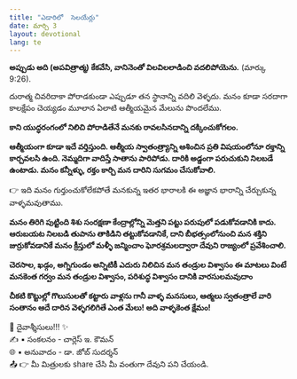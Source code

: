 ```yaml
---
title: "ఎడారిలో  సెలయేర్లు"
date: మార్చి 3
layout: devotional
lang: te
---
```




**అప్పుడు అది (అపవిత్రాత్మ) కేకవేసి, వానినెంతో విలవిలలాడించి వదలిపోయెను.** 
(మార్కు 9:26).

దురాత్మ చివరిదాకా పోరాడకుండా ఎప్పుడూ తన స్థానాన్ని వదిలి వెళ్ళదు. మనం కూడా సరదాగా కాలక్షేపం చెయ్యడం మూలాన ఏలాటి ఆత్మీయమైన మేలును పొందలేము. 

**కాని యుద్ధరంగంలో నిలిచి పోరాడితేనే మనకు రావలసినదాన్ని దక్కించుకోగలం.**

 **ఆత్మీయంగా కూడా ఇదే వర్తిస్తుంది. ఆత్మీయ స్వాతంత్ర్యాన్ని ఆశించిన ప్రతి విషయంలోనూ రక్తాన్ని కార్చవలసి ఉంది. నెమ్మదిగా వాదిస్తే సాతాను పారిపోడు. దారికి అడ్డంగా పరుచుకుని నిలబడే ఉంటాడు. మనం కన్నీళ్ళు, రక్తం కార్చి మన దారిని సుగమం చేసుకోవాలి.**

👉 ఇది మనం గుర్తుంచుకోలేకపోతే మనకున్న ఇతర భారాలకి ఈ అజ్ఞాన భారాన్ని చేర్చుకున్న వాళ్ళమవుతాము. 

**మనం తిరిగి పుట్టింది శిశు సంరక్షణా కేంద్రాల్లోన్ని మెత్తని పట్టు పరుపులో పడుకోవడానికి కాదు. ఆరుబయట నిలబడి తుపాను తాకిడిని తట్టుకోవడానికే, దాని బీభత్సంలోనుంచి మన శక్తిని జుర్రుకోవడానికే మనం క్రీస్తులో మళ్ళీ జన్మించాం ఘోరశ్రమలద్వారా దేవుని రాజ్యంలో ప్రవేశించాలి.**

**చెరసాల, ఖడ్గం, అగ్నిగుండం అన్నిటికీ ఎదురు నిలిచిన మన తండ్రుల విశ్వాసం ఈ మాటలు వింటే మనకెంత గర్వం మన తండ్రుల విశ్వాసం, పరిశుద్ధ విశ్వాసం దానికి వారసులమవుదాం**

**చీకటి కొట్టుల్లో గొలుసులతో కట్టారు వాళ్లను గానీ వాళ్ళ మనసులు, ఆత్మలు స్వతంత్రాలే వారి సంతానం ఆదే దారిన వెళ్ళగలిగితే ఎంత మేలు! అది వాళ్ళకెంత క్షేమం!**

<div class="blessing">🙏 <span class="bless-text">దైవాశ్శీసులు!!!</span> ✨</div>

<div class="credit">✍️ <span class="credit-text">▪ సంకలనం - చార్లెస్ ఇ. కౌమన్</span></div>
<div class="credit">🌐 <span class="credit-text">▪ అనువాదం - డా. జోబ్ సుదర్శన్</span></div>


<div class="share">📤 👉 <span class="share-text">మీ మిత్రులకు share చేసి మీ వంతుగా దేవుని పని చేయండి.</span></div>

